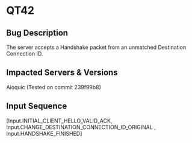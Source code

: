 # QT42

## Bug Description
The server accepts a Handshake packet from an unmatched Destination Connection ID.

## Impacted Servers & Versions
Aioquic (Tested on commit 239f99b8)

## Input Sequence
[Input.INITIAL_CLIENT_HELLO_VALID_ACK, Input.CHANGE_DESTINATION_CONNECTION_ID_ORIGINAL , Input.HANDSHAKE_FINISHED]
